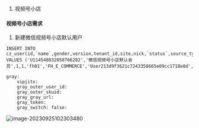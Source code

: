 1. 视频号小店


#### 视频号小店需求

1. 新建微信视频号小店默认用户
```mysql
INSERT INTO cz_user(id,`name`,gender,version,tenant_id,site,nick,`status`,source_type)
VALUES ('U114548832050766282','微信视频号小店默认会员',1,1,'fh01','FH_E_COMMERCE','User213d9f3621c7243358665e09cc1718e8d',1,'NORMAL');
```

```properties
gray:
	vipjitx:
    gray_outer_user_id:
    gray_outer_skuid: 
    gray_gray_url: 
    gray_token: 
    gray_switch: false:
```

![image-20230925102303480](image-20230925102303480.png)
